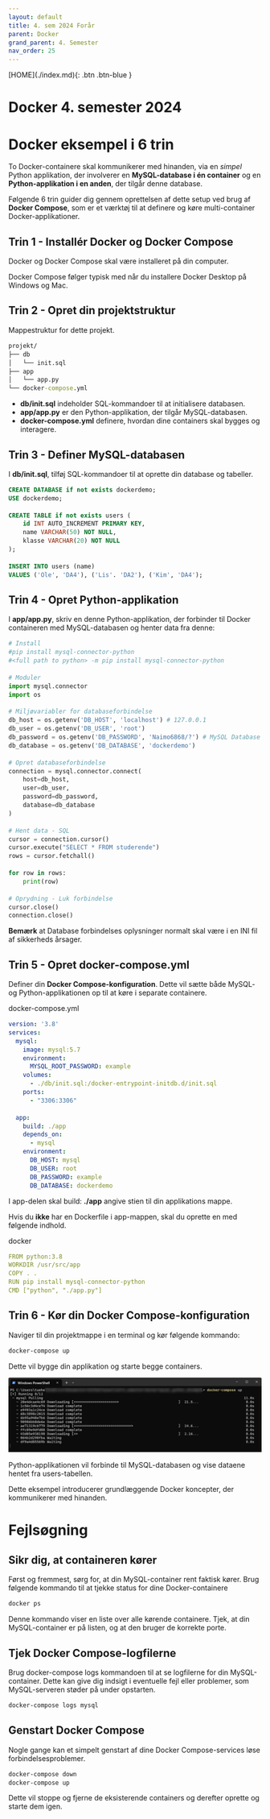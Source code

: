 ```yaml
---
layout: default
title: 4. sem 2024 Forår
parent: Docker
grand_parent: 4. Semester
nav_order: 25
---
```


<span class="fs-1">
[HOME](./index.md){: .btn .btn-blue }
</span>

# Docker 4. semester 2024


# Docker eksempel i 6 trin
To Docker-containere skal kommunikerer med hinanden, via en *simpel* Python applikation, der involverer en **MySQL-database i én container** og en **Python-applikation i en anden**, der tilgår denne database. 

Følgende 6 trin guider dig gennem oprettelsen af dette setup ved brug af **Docker Compose**, som er et værktøj til at definere og køre multi-container Docker-applikationer.

## Trin 1 - Installér Docker og Docker Compose
Docker og Docker Compose skal være installeret på din computer.

Docker Compose følger typisk med når du installere Docker Desktop på Windows og Mac.

## Trin 2 - Opret din projektstruktur
Mappestruktur for dette projekt.

```cmd
projekt/
├── db
│   └── init.sql
├── app
│   └── app.py
└── docker-compose.yml
```

- **db/init.sql** indeholder SQL-kommandoer til at initialisere databasen.
- **app/app.py** er den Python-applikation, der tilgår MySQL-databasen.
- **docker-compose.yml** definere, hvordan dine containers skal bygges og interagere.

## Trin 3 - Definer MySQL-databasen
I **db/init.sql**, tilføj SQL-kommandoer til at oprette din database og tabeller.

```sql
CREATE DATABASE if not exists dockerdemo;
USE dockerdemo;

CREATE TABLE if not exists users (
    id INT AUTO_INCREMENT PRIMARY KEY,
    name VARCHAR(50) NOT NULL,
    klasse VARCHAR(20) NOT NULL
);

INSERT INTO users (name) 
VALUES ('Ole', 'DA4'), ('Lis'. 'DA2'), ('Kim', 'DA4');
```

## Trin 4 - Opret Python-applikation
I **app/app.py**, skriv en denne Python-applikation, der forbinder til Docker containeren med MySQL-databasen og henter data fra denne:

```Python
# Install
#pip install mysql-connector-python
#<full path to python> -m pip install mysql-connector-python

# Moduler
import mysql.connector
import os

# Miljøvariabler for databaseforbindelse
db_host = os.getenv('DB_HOST', 'localhost') # 127.0.0.1
db_user = os.getenv('DB_USER', 'root')
db_password = os.getenv('DB_PASSWORD', 'Naimo6868/?') # MySQL Database password
db_database = os.getenv('DB_DATABASE', 'dockerdemo')

# Opret databaseforbindelse
connection = mysql.connector.connect(
    host=db_host,
    user=db_user,
    password=db_password,
    database=db_database
)

# Hent data - SQL
cursor = connection.cursor()
cursor.execute("SELECT * FROM studerende")
rows = cursor.fetchall()

for row in rows:
    print(row)

# Oprydning - Luk forbindelse
cursor.close()
connection.close()
```

**Bemærk** at Database forbindelses oplysninger normalt skal være i en INI fil af sikkerheds årsager.

## Trin 5 - Opret docker-compose.yml
Definer din **Docker Compose-konfiguration**. Dette vil sætte både MySQL- og Python-applikationen op til at køre i separate containere.


docker-compose.yml
```yml
version: '3.8'
services:
  mysql:
    image: mysql:5.7
    environment:
      MYSQL_ROOT_PASSWORD: example
    volumes:
      - ./db/init.sql:/docker-entrypoint-initdb.d/init.sql
    ports:
      - "3306:3306"

  app:
    build: ./app
    depends_on:
      - mysql
    environment:
      DB_HOST: mysql
      DB_USER: root
      DB_PASSWORD: example
      DB_DATABASE: dockerdemo
```

I app-delen skal build: **./app** angive stien til din applikations mappe. 

Hvis du **ikke** har en Dockerfile i app-mappen, skal du oprette en med følgende indhold.

docker
```yml
FROM python:3.8
WORKDIR /usr/src/app
COPY . .
RUN pip install mysql-connector-python
CMD ["python", "./app.py"]
```

## Trin 6 - Kør din Docker Compose-konfiguration
Naviger til din projektmappe i en terminal og kør følgende kommando:

```cmd
docker-compose up
```

Dette vil bygge din applikation og starte begge containers. 

![](./image/dockercompose.jpg)

Python-applikationen vil forbinde til MySQL-databasen og vise dataene hentet fra users-tabellen.

Dette eksempel introducerer grundlæggende Docker koncepter, der kommunikerer med hinanden.

# Fejlsøgning

## Sikr dig, at containeren kører
Først og fremmest, sørg for, at din MySQL-container rent faktisk kører. Brug følgende kommando til at tjekke status for dine Docker-containere

```cmd
docker ps
```

Denne kommando viser en liste over alle kørende containere. Tjek, at din MySQL-container er på listen, og at den bruger de korrekte porte.

## Tjek Docker Compose-logfilerne
Brug docker-compose logs kommandoen til at se logfilerne for din MySQL-container. Dette kan give dig indsigt i eventuelle fejl eller problemer, som MySQL-serveren støder på under opstarten.

```cmd
docker-compose logs mysql
```

## Genstart Docker Compose
Nogle gange kan et simpelt genstart af dine Docker Compose-services løse forbindelsesproblemer.

```cmd
docker-compose down
docker-compose up
```

Dette vil stoppe og fjerne de eksisterende containers og derefter oprette og starte dem igen.